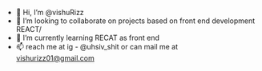 - 👋 Hi, I’m @vishuRizz 
 - 💞️ I’m looking to collaborate on projects based on front end development REACT/
- 🌱 I’m currently learning RECAT as front end
- 📫 reach me at ig - @uhsiv_shit or can mail me at vishurizz01@gmail.com

<!---
vishuRizz/vishuRizz is a ✨ special ✨ repository because its `README.md` (this file) appears on your GitHub profile.
You can click the Preview link to take a look at your changes.
--->
